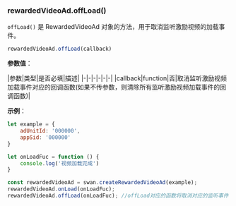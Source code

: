 ### rewardedVideoAd.offLoad()

`offLoad()` 是 RewardedVideoAd 对象的方法，用于取消监听激励视频的加载事件。

```js
rewardedVideoAd.offLoad(callback)
```

**参数值**：

|参数|类型|是否必填|描述|
|-|-|-|-|-|-|
|callback|function|否|取消监听激励视频加载事件对应的回调函数(如果不传参数，则清除所有监听激励视频加载事件的回调函数)|


**示例**：

```js
let example = {
    adUnitId: '000000',
    appSid: '000000'
}

let onLoadFuc = function () {
    console.log('视频加载完成')
}

const rewardedVideoAd = swan.createRewardedVideoAd(example);
rewardedVideoAd.onLoad(onLoadFuc);
rewardedVideoAd.offLoad(onLoadFuc); //offLoad对应的函数将取消对应的监听事件

```